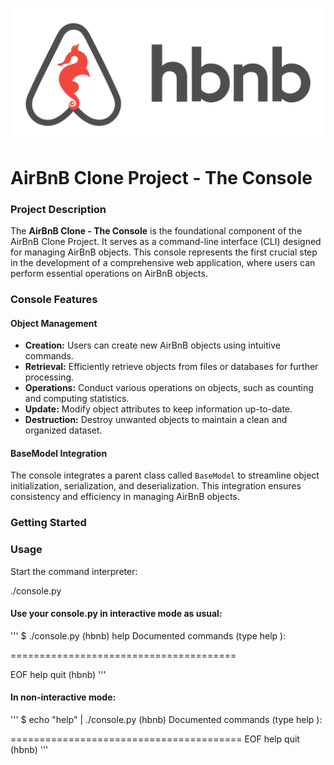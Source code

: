 ![Sample Image](/images/hbnb_photo.png)
# AirBnB Clone Project - The Console

### Project Description

The **AirBnB Clone - The Console** is the foundational component of the AirBnB Clone Project. It serves as a command-line interface (CLI) designed for managing AirBnB objects. This console represents the first crucial step in the development of a comprehensive web application, where users can perform essential operations on AirBnB objects.

### Console Features

#### Object Management

- **Creation:** Users can create new AirBnB objects using intuitive commands.
- **Retrieval:** Efficiently retrieve objects from files or databases for further processing.
- **Operations:** Conduct various operations on objects, such as counting and computing statistics.
- **Update:** Modify object attributes to keep information up-to-date.
- **Destruction:** Destroy unwanted objects to maintain a clean and organized dataset.

#### BaseModel Integration

The console integrates a parent class called `BaseModel` to streamline object initialization, serialization, and deserialization. This integration ensures consistency and efficiency in managing AirBnB objects.

### Getting Started

### Usage

Start the command interpreter:

./console.py

#### Use your console.py in interactive mode as usual:
''' 
$ ./console.py
(hbnb) help
Documented commands (type help <topic>):

=======================================

EOF  help  quit
(hbnb)
'''

#### In non-interactive mode:
'''
$ echo "help" | ./console.py
(hbnb)
Documented commands (type help <topic>):

========================================
EOF  help  quit
(hbnb)
'''
